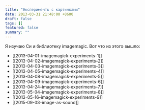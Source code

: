 ```yaml
---
title: "Эксперименты с картинками"
date: 2013-03-31 21:48:00 +0600
draft: false
tags: []
featured: false
summary: ""
---
```


Я изучаю Си и библиотеку imagemagic. Вот что из этого вышло:

- [[2013-04-01-imagemagick-experiments-1]]
- [[2013-04-02-imagemagick-experiments-2]]
- [[2013-04-03-imagemagick-experiments-3]]
- [[2013-04-05-imagemagick-experiments-4]]
- [[2013-04-08-imagemagick-experiments-5]]
- [[2013-04-09-imagemagick-experiments-6]]
- [[2013-04-24-imagemagick-experiments-7]]
- [[2013-05-04-imagemagick-experiments-8]]
- [[2013-05-16-imagemagick-experiments-9]]
- [[2015-09-03-image-as-sound]]